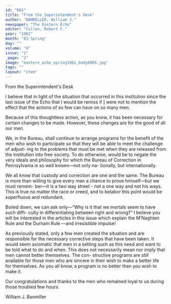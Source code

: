 ```yaml
---
id: "661"
title: "From the Superintendent's Desk"
author: "BANMILLER, William J."
newspaper: "The Eastern Echo"
editor: "Cullen, Robert F."
year: "1961"
month: "03 Spring"
day: ""
volume: "6"
issue: "1"
_page: "3"
image: "eastern_echo_spring1961_body0005.jpg"
tags: ""
layout: "item"
---
```

From the
Superintendent's Desk

I believe that in light of the situation that occurred in this institution since the
last issue of the Echo that I would be remiss if ] were not to mention the
effect that the actions of so few can have on so many men.

Because of this thoughtless action, as you know, it has been necessary for
certain changes to be made. However, these changes are for the good of all our men.

We, in the Bureau, shall continue to arrange programs for the benefit of the
men who wish to participate so that they will be able to meet the challenge of adjust-
ing to the problems that must be met when they are released from the institution into
free society. To do otherwise, would be to negate the very ideals and philosophy for
which the Bureau of Correction in Pennsylvania is so well known—not only na-
tionally, but internationally.

We all know that custody and correction are one and the same. The Bureau is
more than willing to give every man a chance to prove himself—but we must remem-
ber—it is a two way street - not a one way and not his ways. This is true no matter
the race or creed, and to belabor this point would be superfluous and redundant.

Boiled down, we can ask only—“Why is it that we mortals seem to have such diffi-
culty in differentiating between right and wrong?” I believe you will be interested
in the articles in this issue which explain the M’Naghten Rule and the Durham Rule
—and irresistible impulse!

As previously stated, only a few men created the situation and are responsible
for the necessary corrective steps that have been taken. It would seem axiomatic that
men in a setting such as this need and want to be told what to do and when. This
does not necessarily mean nor imply that men cannot better themselves. The con-
structive programs are still available for those men who are sincere in their wish to
make a better life for themselves. As you all know, a program is no better than you
wish to make it.

Our congratulations and thanks to the men who remained loyal to us during
those troubled few hours.

William J. Banmiller
